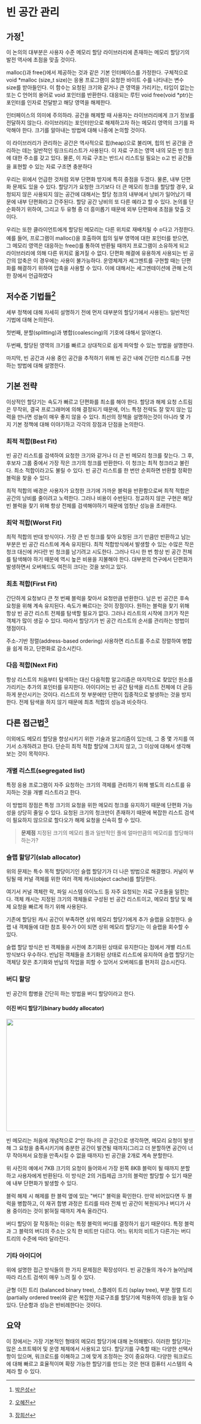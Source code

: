 # 빈 공간 관리

## 가정[^ParkEunSeongKR]

[^ParkEunSeongKR]: [박은성](https://github.com/ParkEunSeongKR)

이 논의의 대부분은 사용자 수준 메모리 할당 라이브러리에 존재하는 메모리 할당기의 발전 역사에 초점을 맞출 것이다.

malloc()과 free()에서 제공하는 것과 같은 기본 인터페이스를 가정한다. 구체적으로 void *malloc (size_t size)는 응용 프로그램이 요청한 바이트 수를 나타내는 변수 size를 받아들인다. 이 함수는 요청된 크기와 같거나 큰 영역을 가리키는, 타입이 없는는 또는 C 언어의 용어로 void 포인터를 반환한다. 대응되는 루틴 void free(void *ptr)는 포인터를 인자로 전달받고 해당 영역을 해제한다.

인터페이스의 의미에 주의하라. 공간을 해제할 때 사용자는 라이브러리에게 크기 정보를 전달하지 않는다. 라이브러리는 포인터만으로 해제하고자 하는 메모리 영역의 크기를 파악해야 한다. 크기를 알아내는 방법에 대해 나중에 논의할 것이다.

이 라이브러리가 관리하는 공간은 역사적으로 힙(heap)으로 불리며, 힙의 빈 공간을 관리하는 데는 일반적인 링크드리스트가 사용된다. 이 자료 구조는 영역 내의 모든 빈 청크에 대한 주소를 갖고 있다. 물론, 이 자료 구조는 반드시 리스트일 필요는 ᨧ고 빈 공간들을 표현할 수 있는 자료 구조면 충분하다

우리는 위에서 언급한 것처럼 외부 단편화 방지에 특히 중점을 두겠다. 물론, 내부 단편화 문제도 있을 수 있다. 할당기가 요청한 크기보다 더 큰 메모리 청크를 할당할 경우, 요청되지 않은 사용되지 않는 공간에 대해서는 할당 청크의 내부에서 낭비가 일어났기 때문에 내부 단편화라고 간주된다. 할당 공간 낭비의 또 다른 예라고 할 수 있다. 논의를 단순화하기 위하여, 그리고 두 유형 중 더 흥미롭기 때문에 외부 단편화에 초점을 맞출 것이다.

우리는 또한 클라이언트에게 할당된 메모리는 다른 위치로 재배치될 수 ᨧ다고 가정한다. 예를 들어, 프로그램이 malloc()을 호출하여 힙의 일부 영역에 대한 포인터를 받으면, 그 메모리 영역은 대응하는 free()를 통하여 반환될 때까지 프로그램이 소유하게 되고 라이브러리에 의해 다른 위치로 옮겨질 수 없다. 단편화 해결에 유용하게 사용되는 빈 공간의 압축은 이 경우에는 사용이 불가능하다. 운영체제가 세그멘트를 구현할 때는 단편화를 해결하기 위하여 압축을 사용할 수 있다. 이에 대해서는 세그멘테이션에 관해 논의한 장에서 언급하였다

## 저수준 기법들[^ohgpwls]

[^ohgpwls]: [오혜진](https://github.com/ohgpwls)

세부 정책에 대해 자세히 설명하기 전에 먼저 대부분의 할당기에서 사용된느 일반적인 기법에 대해 논의한다.

첫번째, 분할(splitting)과 병합(coalescing)의 기호에 대해서 알아본다.

두번째, 할당된 영역의 크기를 빠르고 상대적으로 쉽게 파악할 수 있는 방법을 설명한다.

마지막, 빈 공간과 사용 중인 공간을 추적하기 위해 빈 공간 내에 간단한 리스트를 구현하는 방법에 대해 설명한다.

## 기본 전략

이상적인 할당기는 속도가 빠르고 단편화를 최소를 해야 한다. 할당과 해제 요청 스트림은 무작위, 결국 프로그래머에 의해 결정되기 때문에, 어느 특정 전략도 잘 맞지 않는 입력을 만나면 성늘이 매우 좋지 않을 수 있다. 최선의 정책을 설명하는것이 아니라 몇 가지 기본 정책에 대해 이야기하고 각각의 장점과 단점을 논의한다.

### 최적 적합(Best Fit)

빈 공간 리스트를 검색하여 요청한 크기와 같거나 더 큰 빈 메모리 청크를 찾는다. 그 후, 후보자 그룹 중에서 가장 작은 크기의 청크를 반환한다. 이 청크는 최적 청크라고 불린다. 최소 적합이라고도 불릴 수 있다. 빈 공간 리스트를 한 번만 순회하면 반환할 정확한 블럭을 찾을 수 있다.

최적 적합의 배경은 사용자가 요청한 크기에 가까운 블럭을 반환함으로써 최적 적합은 공간의 낭비를 줄이려고 노력한다. 그러나 비용이 수반된다. 정교하지 않은 구현은 해당 빈 블럭을 찾기 위해 항상 전체를 검색해야하기 때문에 엄청난 성능을 초래한다.

### 최악 적합(Worst Fit)

최적 적합의 반대 방식이다. 가장 큰 빈 청크를 찾아 요청된 크기 만큼만 반환하고 남는 부분은 빈 공간 리스트에 계속 유지된다. 최적 적합방식에서 발생할 수 있는 수많은 작은 청크 대신에 커다란 빈 청크를 남기려고 시도한다. 그러나 다시 한 번 항상 빈 공간 전체를 탐색해야 하기 때문에 역시 높은 비용을 지불해야 한다. 대부분의 연구에서 단편화가 발생하면서 오버헤드도 여전히 크다는 것을 보이고 있다.

### 최초 적합(First Fit)

간단하게 요청보다 큰 첫 번째 블럭을 찾아서 요청만큼 반환한다. 남은 빈 공간은 후속 요청을 위해 계속 유지된다. 속도가 빠르다는 것이 장점이다. 원하는 블럭을 찾기 위해 항상 빈 공간 리스트 전체를 탐색할 필요가 없다. 그러나 리스트의 시작에 크키가 작은 객체가 많이 생길 수 있다. 따라서 할당기가 빈 공간 리스트의 순서를 관리하는 방법이 쟁점이다.

주소-기반 정렬(address-based ordering) 사용하면 리스트를 주소로 정렬하여 병합을 쉽게 하고, 단편화로 감소시킨다.

### 다음 적합(Next Fit)

항상 리스트의 처음부터 탐색하는 대신 다음적합 알고리즘은 마지막으로 찾았던 원소를 가리키는 추가의 포인터를 유지한다. 아이디어는 빈 공간 탐색을 리스트 전체에 더 균등하게 분산시키는 것이다. 리스트의 첫 부분에만 단편이 집중적으로 발생하는 것을 방지한다. 전제 탐색을 하지 않기 때문에 최초 적합의 성능과 비슷하다.

## 다른 접근법[^heeseon16]

[^heeseon16]: [장희선](https://github.com/heeseon16)

이외에도 메모리 할당을 향상시키기 위한 기술과 알고리즘이 있는데, 그 중 몇 가지를 여기서 소개하려고 한다. 단순히 최적 적합 할당에 그치지 않고, 그 이상에 대해서 생각해 보는 것이 목적이다.

### 개별 리스트(segregated list)

특정 응용 프로그램이 자주 요청하는 크기의 객체를 관리하기 위해 별도의 리스트를 유지하는 것을 개별 리스트라고 한다.

이 방법의 장점은 특정 크기의 요청을 위한 메모리 청크를 유지하기 때문에 단편화 가능성을 상당히 줄일 수 있다. 요청된 크기의 청크만이 존재하기 때문에 복잡한 리스트 검색이 필요하지 않으므로 할다오가 해제 요청을 신속히 할 수 있다.

> **문제점**
> 지정된 크기의 메모리 풀과 일반적인 풀에 얼마만큼의 메모리를 할당해야 하는가?

### 슬랩 할당기(slab allocator)

위의 문제는 특수 목적 할당이기인 슬랩 할당기가 더 나은 방법으로 해결했다. 커널이 부팅될 때 커널 객체를 위한 여러 객체 캐시(object cache)를 할당한다.

여기서 커널 객체란 락, 파일 시스템 아이노드 등 자주 요청되는 자료 구조들을 일컫는다. 객체 캐시는 지정된 크기의 객체들로 구성된 빈 공간 리스트이고, 메모리 할당 및 해제 요청을 빠르게 하기 위해 사용된다.

기존에 할당된 캐시 공간이 부족하면 상위 메모리 할당기에게 추가 슬랩을 요청한다. 슬랩 내 객체들에 대한 참조 횟수가 0이 되면 상위 메모리 할당기는 이 슬랩을 회수할 수 있다.

슬랩 할당 방식은 빈 객체들을 사전에 초기화된 상태로 유지한다는 점에서 개별 리스트 방식보다 우수하다. 반납된 객체들을 초기화된 상태로 리스트에 유지하여 슬랩 할당기는 객체당 잦은 초기화와 반납의 작업을 피할 수 있어서 오버헤드를 현저히 감소시킨다.

### 버디 할당

빈 공간의 합병을 간단히 하는 방법을 버디 할당이라고 한다.

#### 이진 버디 할당기(binary buddy allocator)

<img src="https://github.com/chu-aie/os-2024/assets/103018072/a474b2ce-6d9d-479c-89e0-8376fa29b3f2" width="530" height="300"/>

빈 메모리는 처음에 개념적으로 2ⁿ인 하나의 큰 공간으로 생각하면, 메모리 요청이 발생해 그 요청을 충족시키기에 충분한 공간이 발견될 때까지(그리고 더 분할하면 공간이 너무 작아져서 요청을 만족시킬 수 없을 때까지) 빈 공간을 2개로 계속 분할한다.

위 사진의 예에서 7KB 크기의 요청이 들어와서 가장 왼쪽 8KB 블럭이 될 때까지 분할하고 사용자에게 반환된다. 이 방식은 2의 거듭제곱 크기의 블럭만 할당할 수 있기 때문에 내부 단편화가 발생할 수 있다.

블럭 해제 시 해제를 한 블럭 옆에 있는 "버디" 블럭을 확인한다. 만약 비어있다면 두 블럭을 병합하고, 이 재귀 합병 과정은 트리를 따라 전체 빈 공간이 복원되거나 버디가 사용 중이라는 것이 밝혀질 때까지 계속 올라간다.

버디 할당이 잘 작동하는 이유는 특정 블럭의 버디를 결정하기 쉽기 때문이다. 특정 블럭과 그 블럭의 버디의 주소는 오직 한 비트만 다르다. 어느 위치의 비트가 다른가는 버디 트리의 수준에 따라 달라진다.

### 기타 아이디어

위에 설명한 접근 방식들의 한 가지 문제점은 확장성이다. 빈 공간들의 개수가 늘어남에 따라 리스트 검색이 매우 느려 질 수 있다.

균형 이진 트리 (balanced binary tree), 스플레이 트리 (splay tree), 부분 정렬 트리 (partially ordered tree)와 같은 복잡한 자료구조를 할당기에 적용하여 성능을 높일 수 있다. 단순함과 성능은 반비례한다는 것이다.

## 요약

이 장에서는 가장 기본적인 형태의 메모리 할당기에 대해 논의해봤다. 이러한 할당기는 많은 소프트웨어 및 운영 체제에서 사용되고 있다. 할당기를 구축할 때는 다양한 선택사항이 있으며, 워크로드를 이해하고 그에 맞게 조정하는 것이 중요하다. 다양한 워크로드에 대해 빠르고 효율적이며 확장 가능한 할당기를 만드는 것은 현대 컴퓨터 시스템의 숙제라 할 수 있다.
